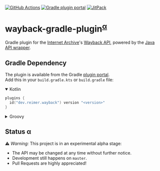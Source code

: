 [![GitHub Actions](https://img.shields.io/github/workflow/status/reimersoftware/wayback-gradle-plugin/Gradle%20CI?style=flat-square)](https://github.com/reimersoftware/wayback-gradle-plugin/actions)
[![Gradle plugin portal](https://img.shields.io/maven-metadata/v/https/plugins.gradle.org/m2/dev/reimer/wayback/dev.reimer.wayback.gradle.plugin/maven-metadata.xml.svg?label=gradle&style=flat-square)](https://plugins.gradle.org/plugin/dev.reimer.wayback)
[![JitPack](https://img.shields.io/jitpack/v/github/reimersoftware/wayback-gradle-plugin?style=flat-square)](https://jitpack.io/#dev.reimer/wayback-gradle-plugin)

# wayback-gradle-plugin<sup>[α](#status-α)</sup>

Gradle plugin for the [Internet Archive](https://archive.org)'s [Wayback API](https://archive.org/help/wayback_api.php),
powered by the [Java API wrapper](https://github.com/reimersoftware/wayback-api).

## Gradle Dependency

The plugin is available from the Gradle [plugin portal](https://plugins.gradle.org/plugin/dev.reimer.wayback).  
Add this in your `build.gradle.kts` or `build.gradle` file:

<details open><summary>Kotlin</summary>

```kotlin
plugins {
  id("dev.reimer.wayback") version "<version>"
}
```

</details>

<details><summary>Groovy</summary>

```groovy
plugins {
  id "dev.reimer.wayback" version "<version>"
}
```

</details>

## Status α

⚠️ _Warning:_ This project is in an experimental alpha stage:
- The API may be changed at any time without further notice.
- Development still happens on `master`.
- Pull Requests are highly appreciated!
